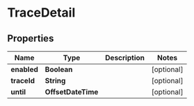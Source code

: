 

# TraceDetail


## Properties

| Name | Type | Description | Notes |
|------------ | ------------- | ------------- | -------------|
|**enabled** | **Boolean** |  |  [optional] |
|**traceId** | **String** |  |  [optional] |
|**until** | **OffsetDateTime** |  |  [optional] |



